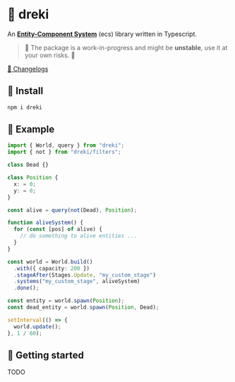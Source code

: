 # 🐉 dreki

An **[Entity-Component System](https://github.com/SanderMertens/ecs-faq)** (ecs) library written in Typescript.

> 🚧 The package is a work-in-progress and might be **unstable**, use it at your own risks. 🚧

[📝 Changelogs](CHANGELOG.md)

## 🚀 Install

```ts
npm i dreki
```

## 📜 Example

```ts
import { World, query } from "dreki";
import { not } from "dreki/filters";

class Dead {}

class Position {
  x: = 0;
  y: = 0;
}

const alive = query(not(Dead), Position);

function aliveSystem() {
  for (const [pos] of alive) {
    // do something to alive entities ...
  }
}

const world = World.build()
  .with({ capacity: 200 })
  .stageAfter(Stages.Update, "my_custom_stage")
  .systems("my_custom_stage", aliveSystem)
  .done();

const entity = world.spawn(Position);
const dead_entity = world.spawn(Position, Dead);

setInterval(() => {
  world.update();
}, 1 / 60);
```

## 🥳 Getting started

TODO
